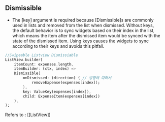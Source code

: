 ## Dismissible ##

- The [key] argument is required because [Dismissible]s are commonly used in lists and removed from the list when dismissed. Without keys, the default behavior is to sync widgets based on their index in the list, which means the item after the dismissed item would be synced with the state of the dismissed item. Using keys causes the widgets to sync according to their keys and avoids this pitfall.


```dart
//Swipeable Listview Dismissiable
ListView.builder(
	itemCount: expenses.length,
	itemBuilder: (ctx, index) => 
	Dismissible(
		onDismissed: (direction) { // 방향에 따라서
			removeExpense(expenses[index]);
		},
		key: ValueKey(expenses[index]),
		child: ExpenseItem(expenses[index])
	),
);
```
Refers to : [[ListView]]